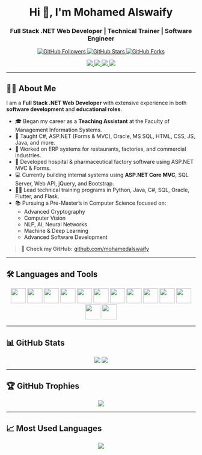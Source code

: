 <h1 align="center">Hi 👋, I'm Mohamed Alswaify</h1>
<h3 align="center">Full Stack .NET Web Developer | Technical Trainer | Software Engineer</h3>

<p align="center">
  <a href="https://github.com/mohamedalswaify?tab=followers">
    <img src="https://img.shields.io/github/followers/mohamedalswaify?label=Follow&style=social" alt="GitHub Followers" />
  </a>
  <a href="https://github.com/mohamedalswaify/mohamedalswaify">
    <img src="https://img.shields.io/github/stars/mohamedalswaify/mohamedalswaify?label=Star&style=social" alt="GitHub Stars" />
  </a>
  <a href="https://github.com/mohamedalswaify/mohamedalswaify/fork">
    <img src="https://img.shields.io/github/forks/mohamedalswaify/mohamedalswaify?label=Fork&style=social" alt="GitHub Forks" />
  </a>
</p>


<p align="center">
  <a href="https://www.linkedin.com/in/mohamed-alswaify-b80412199" target="_blank">
    <img src="https://img.shields.io/badge/LinkedIn-blue?style=for-the-badge&logo=linkedin" />
  </a>
  <a href="https://wa.me/966564842804" target="_blank">
    <img src="https://img.shields.io/badge/WhatsApp-25D366?style=for-the-badge&logo=whatsapp" />
  </a>
  <a href="https://mohamed-alswaify.com" target="_blank">
    <img src="https://img.shields.io/badge/Portfolio-000?style=for-the-badge&logo=firefox-browser" />
  </a>
  <a href="mailto:m.alswaify@gmail.com" target="_blank">
    <img src="https://img.shields.io/badge/Gmail-D14836?style=for-the-badge&logo=gmail&logoColor=white" />
  </a>
</p>

---

## 🧑‍💼 About Me

I am a **Full Stack .NET Web Developer** with extensive experience in both **software development** and **educational roles**.

- 🎓 Began my career as a **Teaching Assistant** at the Faculty of Management Information Systems.
- 🧠 Taught C#, ASP.NET (Forms & MVC), Oracle, MS SQL, HTML, CSS, JS, Java, and more.
- 🧩 Worked on ERP systems for restaurants, factories, and commercial industries.
- 🏥 Developed hospital & pharmaceutical factory software using ASP.NET MVC & Forms.
- 💻 Currently building internal systems using **ASP.NET Core MVC**, SQL Server, Web API, jQuery, and Bootstrap.
- 👨‍🏫 Lead technical training programs in Python, Java, C#, SQL, Oracle, Flutter, and Flask.
- 📚 Pursuing a Pre-Master’s in Computer Science focused on:
  - Advanced Cryptography
  - Computer Vision
  - NLP, AI, Neural Networks
  - Machine & Deep Learning
  - Advanced Software Development

> 🔗 **Check my GitHub:** [github.com/mohamedalswaify](https://github.com/mohamedalswaify)

---

## 🛠️ Languages and Tools

<p align="center">
  <img src="https://cdn.jsdelivr.net/gh/devicons/devicon/icons/csharp/csharp-original.svg" width="40" />
  <img src="https://cdn.jsdelivr.net/gh/devicons/devicon/icons/dot-net/dot-net-original.svg" width="40" />
  <img src="https://cdn.jsdelivr.net/gh/devicons/devicon/icons/javascript/javascript-original.svg" width="40" />
  <img src="https://cdn.jsdelivr.net/gh/devicons/devicon/icons/html5/html5-original.svg" width="40" />
  <img src="https://cdn.jsdelivr.net/gh/devicons/devicon/icons/css3/css3-original.svg" width="40" />
  <img src="https://cdn.jsdelivr.net/gh/devicons/devicon/icons/bootstrap/bootstrap-plain.svg" width="40" />
  <img src="https://cdn.jsdelivr.net/gh/devicons/devicon/icons/jquery/jquery-original.svg" width="40" />
  <img src="https://cdn.jsdelivr.net/gh/devicons/devicon/icons/python/python-original.svg" width="40" />
  <img src="https://cdn.jsdelivr.net/gh/devicons/devicon/icons/java/java-original.svg" width="40" />
  <img src="https://cdn.jsdelivr.net/gh/devicons/devicon/icons/oracle/oracle-original.svg" width="40" />
  <img src="https://cdn.jsdelivr.net/gh/devicons/devicon/icons/sqlite/sqlite-original.svg" width="40" />
  <img src="https://cdn.jsdelivr.net/gh/devicons/devicon/icons/flutter/flutter-original.svg" width="40" />
  <img src="https://cdn.jsdelivr.net/gh/devicons/devicon/icons/mysql/mysql-original.svg" width="40" />
</p>

---

## 📊 GitHub Stats

<p align="center">
  <img src="https://github-readme-stats.vercel.app/api?username=mohamedalswaify&show_icons=true&theme=tokyonight" />
  <img src="https://github-readme-streak-stats.herokuapp.com?user=mohamedalswaify&theme=tokyonight" />
</p>

---

## 🏆 GitHub Trophies

<p align="center">
  <img src="https://github-profile-trophy.vercel.app/?username=mohamedalswaify&theme=onedark&margin-w=10" />
</p>

---

## 📈 Most Used Languages

<p align="center">
  <img src="https://github-readme-stats.vercel.app/api/top-langs/?username=mohamedalswaify&layout=compact&theme=tokyonight" />
</p>
